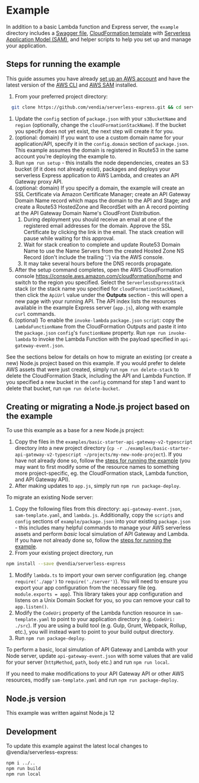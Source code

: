 # Example

In addition to a basic Lambda function and Express server, the `example`
directory includes a [Swagger file](http://swagger.io/specification/),
[CloudFormation
template](https://aws.amazon.com/cloudformation/aws-cloudformation-templates/)
with [Serverless Application Model
(SAM)](https://github.com/awslabs/serverless-application-model), and helper
scripts to help you set up and manage your application.

## Steps for running the example

This guide assumes you have already [set up an AWS
account](http://docs.aws.amazon.com/AmazonSimpleDB/latest/DeveloperGuide/AboutAWSAccounts.html)
and have the latest version of the [AWS CLI](https://aws.amazon.com/cli/) and
[AWS SAM](https://docs.aws.amazon.com/serverless-application-model/latest/developerguide/serverless-sam-cli-install.html)
installed.

1. From your preferred project directory:
  ```sh
    git clone https://github.com/vendia/serverless-express.git && cd serverless-express/examples/basic-starter-api-gateway-v2-typescript
  ```
1. Update the `config` section of `package.json` with your `s3BucketName` and
   `region` (optionally, change the `cloudFormationStackName`). If the bucket
   you specify does not yet exist, the next step will create it for you.
1. (optional: domain) If you want to use a custom domain name for your
   application/API, specify it in the `config.domain` section of `package.json`.
   This example assumes the domain is registered in Route53 in the same account
   you're deploying the example to.
1. Run `npm run setup` - this installs the node dependencies, creates an S3
   bucket (if it does not already exist), packages and deploys your serverless
   Express application to AWS Lambda, and creates an API Gateway proxy API.
1. (optional: domain) If you specify a domain, the example will create an SSL
   Certificate via Amazon Certificate Manager; create an API Gateway Domain Name
   record which maps the domain to the API and Stage; and create a Route53
   HostedZone and RecordSet with an A record pointing at the API Gateway Domain
   Name's CloudFront Distribution.
   1. During deployment you should receive an email at one of the registered
      email addresses for the domain. Approve the SSL Certificate by clicking
      the link in the email. The stack creation will pause while waiting for
      this approval.
   1. Wait for stack creation to complete and update Route53 Domain Name to use
      the Name Servers from the created Hosted Zone NS Record (don't include the
      trailing '.') via the AWS console.
   1. It may take several hours before the DNS records propagate.
1. After the setup command completes, open the AWS CloudFormation console
   https://console.aws.amazon.com/cloudformation/home and switch to the region
   you specified. Select the `ServerlessExpressStack` stack (or the stack name
   you specified for `cloudFormationStackName`), then click the `ApiUrl` value
   under the __Outputs__ section - this will open a new page with your running
   API. The API index lists the resources available in the example Express
   server (`app.js`), along with example `curl` commands.
1. (optional) To enable the `invoke-lambda` `package.json` `script`: copy the
   `LambdaFunctionName` from the CloudFormation Outputs and paste it into the
   `package.json` `config`'s `functionName` property.
    Run `npm run invoke-lambda` to invoke the Lambda Function with the payload
    specified in `api-gateway-event.json`.

See the sections below for details on how to migrate an existing (or create a
new) Node.js project based on this example. If you would prefer to delete AWS
assets that were just created, simply run `npm run delete-stack` to delete the
CloudFormation Stack, including the API and Lambda Function. If you specified a
new bucket in the `config` command for step 1 and want to delete that bucket,
run `npm run delete-bucket`.

## Creating or migrating a Node.js project based on the example

To use this example as a base for a new Node.js project:

1. Copy the files in the `examples/basic-starter-api-gateway-v2-typescript`
   directory into a new project directory (`cp -r
   ./examples/basic-starter-api-gateway-v2-typescript
   ~/projects/my-new-node-project`). If you have not already done so, follow the
   [steps for running the example](#steps-for-running-the-example) (you may want
   to first modify some of the resource names to something more
   project-specific, eg. the CloudFormation stack, Lambda function, and API
   Gateway API).
1. After making updates to `app.js`, simply run `npm run package-deploy`.

To migrate an existing Node server:

1. Copy the following files from this directory: `api-gateway-event.json`,
   `sam-template.yaml`, and `lambda.js`. Additionally, copy the `scripts` and
   `config` sections of `example/package.json` into your existing
   `package.json` - this includes many helpful commands to manage your AWS
   serverless assets and perform _basic_ local simulation of API Gateway and
   Lambda. If you have not already done so, follow the [steps for running the
   example](#steps-for-running-the-example).
1. From your existing project directory, run
  ```sh
  npm install --save @vendia/serverless-express
  ```
1. Modify `lambda.ts` to import your own server configuration (eg. change
   `require('./app')` to `require('./server')`). You will need to ensure you
   export your app configuration from the necessary file (eg. `module.exports =
   app`). This library takes your app configuration and listens on a Unix Domain
   Socket for you, so you can remove your call to `app.listen()`.
1. Modify the `CodeUri` property of the Lambda function resource in
   `sam-template.yaml` to point to your application directory (e.g. `CodeUri:
   ./src`). If you are using a build tool (e.g. Gulp, Grunt, Webpack, Rollup,
   etc.), you will instead want to point to your build output directory.
1. Run `npm run package-deploy`.

To perform a basic, local simulation of API Gateway and Lambda with your Node
server, update `api-gateway-event.json` with some values that are valid for your
server (`httpMethod`, `path`, `body` etc.) and run `npm run local`.

If you need to make modifications to your API Gateway API or other AWS
resources, modify `sam-template.yaml` and run `npm run package-deploy`.

## Node.js version

This example was written against Node.js 12

## Development

To update this example against the latest local changes to
@vendia/serverless-express:

```bash
npm i ../..
npm run build
npm run local
```
